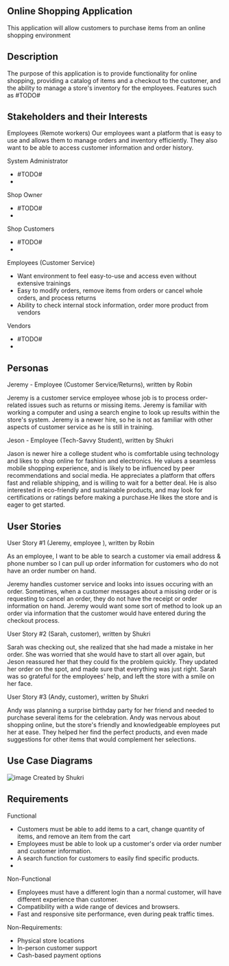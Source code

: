 Online Shopping Application
---------------------------------------------------
This application will allow customers to purchase items from an online shopping environment

Description
---------------------------------------------------

The purpose of this application is to provide functionality for online shopping, providing a catalog of items and a checkout to the customer, and the ability to manage a store's inventory for the employees. Features such as #TODO# 

Stakeholders and their Interests
----------------------------------------------------
Employees (Remote workers)
Our employees want a platform that is easy to use and allows them to manage orders and inventory efficiently. They also want to be able to access customer information and order history.

System Administrator
 - #TODO#
 - 

Shop Owner
 - #TODO#
 - 

Shop Customers
 - 	#TODO#
 - 

Employees (Customer Service)
 - Want environment to feel easy-to-use and access even without extensive trainings 
 - Easy to modify orders, remove items from orders or cancel whole orders, and process returns
 - Ability to check internal stock information, order more product from vendors 
 
Vendors
 - #TODO#
 - 

Personas
----------------------------------------------------
Jeremy - Employee (Customer Service/Returns), written by Robin

Jeremy is a customer service employee whose job is to process order-related issues such as returns or missing items. Jeremy is familiar with working a computer and using a search engine to look up results within the store's system. Jeremy is a newer hire, so he is not as familiar with other aspects of customer service as he is still in training. 

Jeson - Employee (Tech-Savvy Student), written by Shukri 

Jason is newer hire a college student who is comfortable using technology and likes to shop online for fashion and electronics. He values a seamless mobile shopping experience, and is likely to be influenced by peer recommendations and social media. He appreciates a platform that offers fast and reliable shipping, and is willing to wait for a better deal. He is also interested in eco-friendly and sustainable products, and may look for certifications or ratings before making a purchase.He likes the store and is eager to get started.

User Stories
----------------------------------------------------
User Story #1 (Jeremy, employee ), written by Robin 

As an employee, I want to be able to search a customer via email address & phone number so I can pull up order information for customers who do not have an order number on hand. 

Jeremy handles customer service and looks into issues occuring with an order. Sometimes, when a customer messages about a missing order or is requesting to cancel an order, they do not have the receipt or order information on hand. Jeremy would want some sort of method to look up an order via information that the customer would have entered during the checkout process.  

User Story #2 (Sarah, customer), written by Shukri 

Sarah was checking out, she realized that she had made a mistake in her order. She was worried that she would have to start all over again, but Jeson reassured her that they could fix the problem quickly. They updated her order on the spot, and made sure that everything was just right. Sarah was so grateful for the employees' help, and left the store with a smile on her face.

User Story #3 (Andy, customer), written by Shukri

Andy was planning a surprise birthday party for her friend and needed to purchase several items for the celebration. Andy was nervous about shopping online, but the store's friendly and knowledgeable employees put her at ease. They helped her find the perfect products, and even made suggestions for other items that would complement her selections.

Use Case Diagrams
----------------------------------------------------
![image](https://user-images.githubusercontent.com/122573491/218215009-23736350-ae6c-43a6-87c1-3655d8f8766b.png) Created by Shukri


Requirements
----------------------------------------------------
Functional
 - Customers must be able to add items to a cart, change quantity of items, and remove an item from the cart
 - Employees must be able to look up a customer's order via order number and customer information. 
 - A search function for customers to easily find specific products.
 -
Non-Functional
 - Employees must have a different login than a normal customer, will have different experience than customer.
 -	Compatibility with a wide range of devices and browsers.
 -	Fast and responsive site performance, even during peak traffic times.

Non-Requirements:
-	Physical store locations
- In-person customer support
- Cash-based payment options

